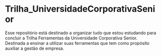 # Trilha_UniversidadeCorporativaSenior
Esse repositório está destinado a organizar tudo que estou estudando para concluir a Trilha Ferramentas da Universidade Corporativa Senior. Destinada a ensinar a utilizar suas ferramentas que tem como propósito auxiliar a gestão de empresa.
